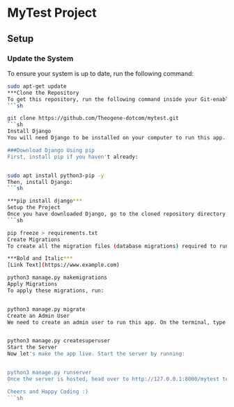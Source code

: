 # MyTest Project

## Setup

### Update the System
To ensure your system is up to date, run the following command:
```sh
sudo apt-get update
***Clone the Repository
To get this repository, run the following command inside your Git-enabled terminal:
```sh

git clone https://github.com/Theogene-dotcom/mytest.git
```sh
Install Django
You will need Django to be installed on your computer to run this app. Head over to Django's official website for the download guide.

###Download Django Using pip
First, install pip if you haven't already:


sudo apt install python3-pip -y
Then, install Django:
```sh

***pip install django***
Setup the Project
Once you have downloaded Django, go to the cloned repository directory and run the following command to generate a requirements.txt file:
```sh

pip freeze > requirements.txt
Create Migrations
To create all the migration files (database migrations) required to run this app, run:

***Bold and Italic***
[Link Text](https://www.example.com)

python3 manage.py makemigrations
Apply Migrations
To apply these migrations, run:


python3 manage.py migrate
Create an Admin User
We need to create an admin user to run this app. On the terminal, type the following command and provide a username, password, and email for the admin user:


python3 manage.py createsuperuser
Start the Server
Now let's make the app live. Start the server by running:


python3 manage.py runserver
Once the server is hosted, head over to http://127.0.0.1:8000/mytest to access the app.

Cheers and Happy Coding :)
```sh